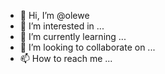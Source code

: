 - 👋 Hi, I’m @olewe
- 👀 I’m interested in ...
- 🌱 I’m currently learning ...
- 💞️ I’m looking to collaborate on ...
- 📫 How to reach me ...

<!---
olewe/olewe is a ✨ special ✨ repository because its `README.md` (this file) appears on your GitHub profile.
You can click the Preview link to take a look at your changes.
--->
